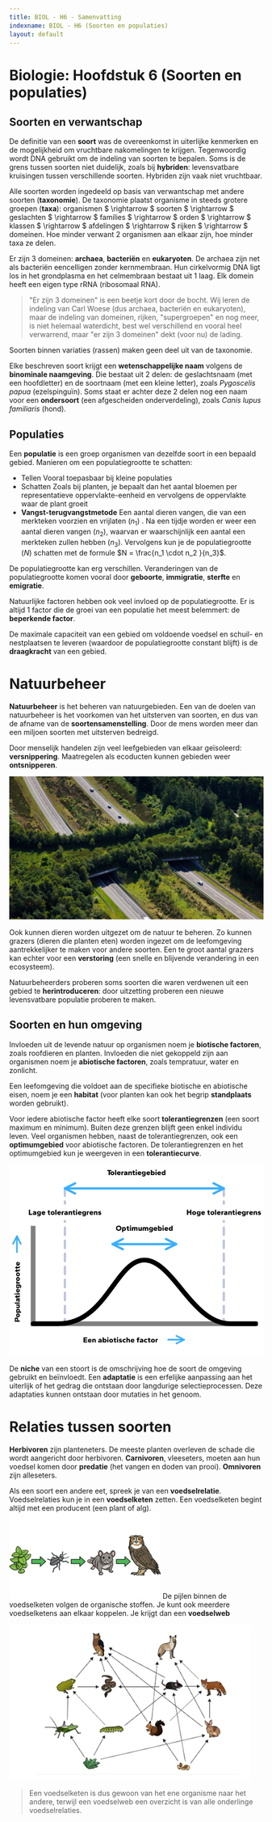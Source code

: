 ```yaml
---
title: BIOL - H6 - Samenvatting
indexname: BIOL - H6 (Soorten en populaties)
layout: default
---
```


# Biologie: Hoofdstuk 6 (Soorten en populaties)

## Soorten en verwantschap

De definitie van een **soort** was de overeenkomst in uiterlijke kenmerken en de mogelijkheid om vruchtbare nakomelingen te krijgen. Tegenwoordig wordt DNA gebruikt om de indeling van soorten te bepalen.
Soms is de grens tussen soorten niet duidelijk, zoals bij **hybriden**: levensvatbare kruisingen tussen verschillende soorten. Hybriden zijn vaak niet vruchtbaar.

Alle soorten worden ingedeeld op basis van verwantschap met andere soorten (**taxonomie**). De taxonomie plaatst organisme in steeds grotere groepen (**taxa**): organismen $ \rightarrow $ soorten $ \rightarrow $ geslachten $ \rightarrow $ families $ \rightarrow $ orden $ \rightarrow $ klassen $ \rightarrow $ afdelingen $ \rightarrow $ rijken $ \rightarrow $ domeinen. Hoe minder verwant 2 organismen aan elkaar zijn, hoe minder taxa ze delen.

Er zijn 3 domeinen: **archaea**, **bacteriën** en **eukaryoten**. De archaea zijn net als bacteriën eencelligen zonder kernmembraan. Hun cirkelvormig DNA ligt los in het grondplasma en het celmembraan bestaat uit 1 laag. Elk domein heeft een eigen type rRNA (ribosomaal RNA).

> "Er zijn 3 domeinen" is een beetje kort door de bocht. Wij leren de indeling van Carl Woese (dus archaea, bacteriën en eukaryoten), maar de indeling van domeinen, rijken, "supergroepen" en nog meer, is niet helemaal waterdicht, best wel verschillend en vooral heel verwarrend, maar "er zijn 3 domeinen" dekt (voor nu) de lading.

Soorten binnen variaties (rassen) maken geen deel uit van de taxonomie.

Elke beschreven soort krijgt een **wetenschappelijke naam** volgens de **binominale naamgeving**. Die bestaat uit 2 delen: de geslachtsnaam (met een hoofdletter) en de soortnaam (met een kleine letter), zoals *Pygoscelis papua* (ezelspinguïn). Soms staat er achter deze 2 delen nog een naam voor een **ondersoort** (een afgescheiden onderverdeling), zoals *Canis lupus familiaris* (hond).

## Populaties

Een **populatie** is een groep organismen van dezelfde soort in een bepaald gebied.
Manieren om een populatiegrootte te schatten:

- Tellen
  Vooral toepasbaar bij kleine populaties
- Schatten
  Zoals bij planten, je bepaalt dan het aantal bloemen per representatieve oppervlakte-eenheid en vervolgens de oppervlakte waar de plant groeit
- **Vangst-terugvangstmetode**
  Een aantal dieren vangen, die van een merkteken voorzien en vrijlaten ($n_1$)
  . Na een tijdje worden er weer een aantal dieren vangen ($n_2$), waarvan er waarschijnlijk een aantal een merkteken zullen hebben ($n_3$). Vervolgens kun je de populatiegrootte ($N$) schatten met de formule $N = \frac{n_1 \cdot n_2 }{n_3}$.

De populatiegrootte kan erg verschillen. Veranderingen van de populatiegrootte komen vooral door **geboorte**, **immigratie**, **sterfte** en **emigratie**.

Natuurlijke factoren hebben ook veel invloed op de populatiegrootte. Er is altijd 1 factor die de groei van een populatie het meest belemmert: de **beperkende factor**.

De maximale capaciteit van een gebied om voldoende voedsel en schuil- en nestplaatsen te leveren (waardoor de populatiegrootte constant blijft) is de **draagkracht** van een gebied.

# Natuurbeheer

**Natuurbeheer** is het beheren van natuurgebieden. Een van de doelen van natuurbeheer is het voorkomen van het uitsterven van soorten, en dus van de afname van de **soortensamenstelling**. Door de mens worden meer dan een miljoen soorten met uitsterven bedreigd.

Door menselijk handelen zijn veel leefgebieden van elkaar geïsoleerd: **versnippering**. Maatregelen als ecoducten kunnen gebieden weer **ontsnipperen**.

![Een ecoduct (img-medium)](images/biol_h6_ecoduct.jpg)

Ook kunnen dieren worden uitgezet om de natuur te beheren. Zo kunnen grazers (dieren die planten eten) worden ingezet om de leefomgeving aantrekkelijker te maken voor andere soorten. Een te groot aantal grazers kan echter voor een **verstoring** (een snelle en blijvende verandering in een ecosysteem).

Natuurbeheerders proberen soms soorten die waren verdwenen uit een gebied te **herintroduceren**: door uitzetting proberen een nieuwe levensvatbare populatie proberen te maken.

## Soorten en hun omgeving

Invloeden uit de levende natuur op organismen noem je **biotische factoren**, zoals roofdieren en planten. Invloeden die niet gekoppeld zijn aan organismen noem je **abiotische factoren**, zoals tempratuur, water en zonlicht.

Een leefomgeving die voldoet aan de specifieke biotische en abiotische eisen, noem je een **habitat** (voor planten kan ook het begrip **standplaats** worden gebruikt).

Voor iedere abiotische factor heeft elke soort **tolerantiegrenzen** (een soort maximum en minimum). Buiten deze grenzen blijft geen enkel individu leven. Veel organismen hebben, naast de tolerantiegrenzen, ook een **optimumgebied** voor abiotische factoren.
De tolerantiegrenzen en het optimumgebied kun je weergeven in een **tolerantiecurve**.

![Een tolerantiecurve](images/biol_h6_tolerantiecurve.jpg)

De **niche** van een stoort is de omschrijving hoe de soort de omgeving gebruikt en beïnvloedt.
Een **adaptatie** is een erfelijke aanpassing aan het uiterlijk of het gedrag die ontstaan door langdurige selectieprocessen. Deze adaptaties kunnen ontstaan door mutaties in het genoom.

# Relaties tussen soorten

**Herbivoren** zijn planteneters. De meeste planten overleven de schade die wordt aangericht door herbivoren. **Carnivoren**, vleeseters, moeten aan hun voedsel komen door **predatie** (het vangen en doden van prooi). **Omnivoren** zijn alleseters.

Als een soort een andere eet, spreek je van een **voedselrelatie**. Voedselrelaties kun je in een **voedselketen** zetten. Een voedselketen begint altijd met een producent (een plant of alg).
![Een voedselketen (img-medium)](images/biol_h6_voedselketen.jpg)
De pijlen binnen de voedselketen volgen de organische stoffen.
Je kunt ook meerdere voedselketens aan elkaar koppelen. Je krijgt dan een **voedselweb**

![Een voedselweb (img-medium)](images/biol_h6_voedselweb.jpg)


> Een voedselketen is dus gewoon van het ene organisme naar het andere, terwijl een voedselweb een overzicht is van alle onderlinge voedselrelaties.